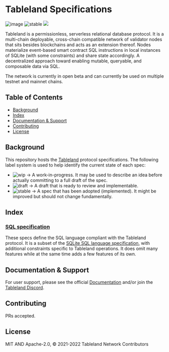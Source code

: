 # Tableland Specifications

![image](https://user-images.githubusercontent.com/6136245/153219831-53b05f19-1ac2-4523-b564-0686e2078d4d.png)
![stable](https://img.shields.io/badge/status-stable-brightgreen.svg?style=flat-square)
<a href="http://textile.io"><img src="https://img.shields.io/badge/made%20by-Textile%20-blue.svg?style=flat-square" /></a>

Tableland is a permissionless, serverless relational database protocol. It is a multi-chain deployable, cross-chain compatible network of validator nodes that sits besides blockchains and acts as an extension thereof. Nodes materialize event-based smart contract SQL instructions in local instances of SQLite (with some constraints) and share state accordingly. A decentralized approach toward enabling mutable, queryable, and composable data via SQL.

The network is currently in open beta and can currently be used on multiple testnet and mainnet chains.

## Table of Contents

- [Background](#background)
- [Index](#index)
- [Documentation & Support](#documentation--support)
- [Contributing](#contributing)
- [License](#license)

## Background

This repository hosts the [Tableland](https://tableland.xyz/) protocol specifications. The following label system is used to help identify the current state of each spec:

- ![wip](https://img.shields.io/badge/status-wip-orange.svg?style=flat-square) → A work-in-progress. It may be used to describe an idea before actually committing to a full draft of the spec.
- ![draft](https://img.shields.io/badge/status-draft-yellow.svg?style=flat-square) → A draft that is ready to review and implementable.
- ![stable](https://img.shields.io/badge/status-stable-brightgreen.svg?style=flat-square) → A spec that has been adopted (implemented). It might be improved but should not change fundamentally.

## Index

### [SQL specification](specs/sql/)

These specs define the SQL language compliant with the Tableland protocol. It is a subset of the [SQLite SQL language specification](https://www.sqlite.org/lang.html), with additional constraints specific to Tableland operations. It does omit many features while at the same time adds a few features of its own.

## Documentation & Support

For user support, please see the official [Documentation](https://docs.tableland.xyz/) and/or join the [Tableland Discord](https://t.co/m1ItWcJTLG).

## Contributing

PRs accepted.

## License

MIT AND Apache-2.0, © 2021-2022 Tableland Network Contributors
